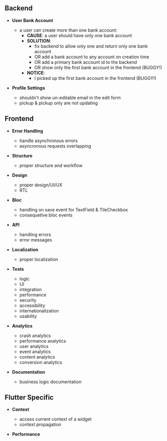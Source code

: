 ## Backend

- **User Bank Account**

  - a user can create more than one bank account:
    - **CAUSE**: a user should have only one bank account
    - **SOLUTION**:
      - fix backend to allow only one and return only one bank account
      - OR add a bank account to any account on creation time
      - OR add a primary bank account id to the backend
      - OR show only the first bank account in the frontend (BUGGY!)
    - **NOTICE**:
      - I picked up the first bank account in the frontend (BUGGY!)

- **Profile Settings**

  - shouldn't show un-editable email in the edit form
  - pickup & pickup only are not updating

## Frontend

- **Error Handling**

  - handle asynchronous errors
  - asyncronous requests overlapping

- **Structure**

  - proper structure and workflow

- **Design**

  - proper design/UI/UX
  - RTL

- **Bloc**

  - handling on save event for TextField & TileCheckbox
  - consequetive bloc events

- **API**

  - handling errors
  - error messages

- **Localization**

  - proper localization

- **Tests**

  - logic
  - UI
  - integration
  - performance
  - security
  - accessibility
  - internationalization
  - usability

- **Analytics**

  - crash analytics
  - performance analytics
  - user analytics
  - event analytics
  - content analytics
  - conversion analytics

- **Documentation**

  - business logic documentation

## Flutter Specific

- **Context**

  - access current context of a widget
  - context propagation

- **Performance**
